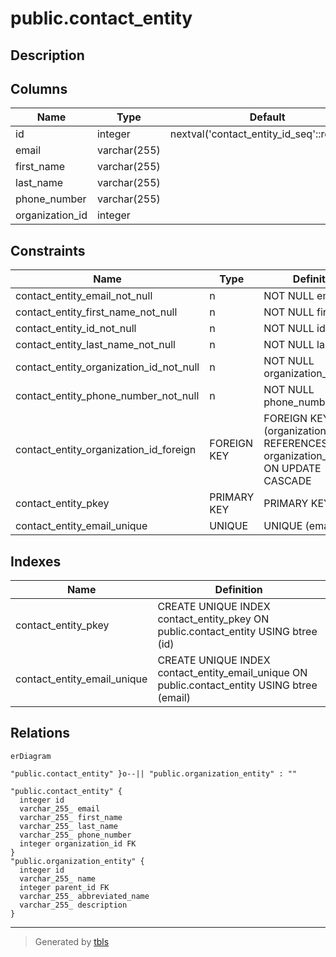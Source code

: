 # public.contact_entity

## Description

## Columns

| Name            | Type         | Default                                    | Nullable | Children | Parents                                                     | Comment |
| --------------- | ------------ | ------------------------------------------ | -------- | -------- | ----------------------------------------------------------- | ------- |
| id              | integer      | nextval('contact_entity_id_seq'::regclass) | false    |          |                                                             |         |
| email           | varchar(255) |                                            | false    |          |                                                             |         |
| first_name      | varchar(255) |                                            | false    |          |                                                             |         |
| last_name       | varchar(255) |                                            | false    |          |                                                             |         |
| phone_number    | varchar(255) |                                            | false    |          |                                                             |         |
| organization_id | integer      |                                            | false    |          | [public.organization_entity](public.organization_entity.md) |         |

## Constraints

| Name                                    | Type        | Definition                                                                         |
| --------------------------------------- | ----------- | ---------------------------------------------------------------------------------- |
| contact_entity_email_not_null           | n           | NOT NULL email                                                                     |
| contact_entity_first_name_not_null      | n           | NOT NULL first_name                                                                |
| contact_entity_id_not_null              | n           | NOT NULL id                                                                        |
| contact_entity_last_name_not_null       | n           | NOT NULL last_name                                                                 |
| contact_entity_organization_id_not_null | n           | NOT NULL organization_id                                                           |
| contact_entity_phone_number_not_null    | n           | NOT NULL phone_number                                                              |
| contact_entity_organization_id_foreign  | FOREIGN KEY | FOREIGN KEY (organization_id) REFERENCES organization_entity(id) ON UPDATE CASCADE |
| contact_entity_pkey                     | PRIMARY KEY | PRIMARY KEY (id)                                                                   |
| contact_entity_email_unique             | UNIQUE      | UNIQUE (email)                                                                     |

## Indexes

| Name                        | Definition                                                                                   |
| --------------------------- | -------------------------------------------------------------------------------------------- |
| contact_entity_pkey         | CREATE UNIQUE INDEX contact_entity_pkey ON public.contact_entity USING btree (id)            |
| contact_entity_email_unique | CREATE UNIQUE INDEX contact_entity_email_unique ON public.contact_entity USING btree (email) |

## Relations

```mermaid
erDiagram

"public.contact_entity" }o--|| "public.organization_entity" : ""

"public.contact_entity" {
  integer id
  varchar_255_ email
  varchar_255_ first_name
  varchar_255_ last_name
  varchar_255_ phone_number
  integer organization_id FK
}
"public.organization_entity" {
  integer id
  varchar_255_ name
  integer parent_id FK
  varchar_255_ abbreviated_name
  varchar_255_ description
}
```

---

> Generated by [tbls](https://github.com/k1LoW/tbls)
